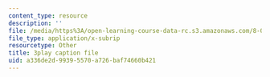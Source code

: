 ```yaml
---
content_type: resource
description: ''
file: /media/https%3A/open-learning-course-data-rc.s3.amazonaws.com/8-04-quantum-physics-i-spring-2013/a336de2d99395570a726baf74660b421_gK_D6RkbMy8.vtt
file_type: application/x-subrip
resourcetype: Other
title: 3play caption file
uid: a336de2d-9939-5570-a726-baf74660b421
---
```

